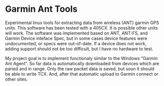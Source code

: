 Garmin Ant Tools
===================

Experimental linux tools for extracting data from wireless (ANT) garmin GPS units. This software has been tested with a 405CX. It is possible other units will work. The software was implemented based on ANT, ANT-FS, and Garmin Device inteface Spec, but in some cases device features were undocumented, or specs were out-of-date. If a device does not work, adding support should not be too difficult, but I have no hardware to test.

My project goal is to implement functionaly similar to the Windows "Garmin Ant Agent". So far data is automatically downloaded from devices which are paried and in range. Only the raw packet data is saved, but soon it should be able to write TCX. And, after that automatic upload to Garmin connect or other sites.
